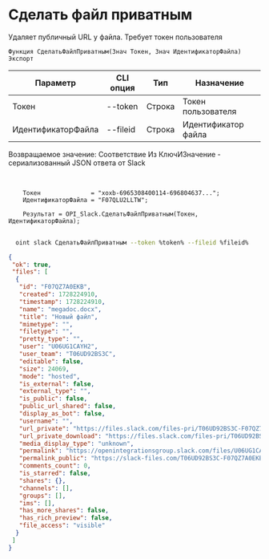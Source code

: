 ﻿---
sidebar_position: 6
---

# Сделать файл приватным
 Удаляет публичный URL у файла. Требует токен пользователя



`Функция СделатьФайлПриватным(Знач Токен, Знач ИдентификаторФайла) Экспорт`

  | Параметр | CLI опция | Тип | Назначение |
  |-|-|-|-|
  | Токен | --token | Строка | Токен пользователя |
  | ИдентификаторФайла | --fileid | Строка | Идентификатор файла |

  
  Возвращаемое значение:   Соответствие Из КлючИЗначение - сериализованный JSON ответа от Slack

<br/>




```bsl title="Пример кода"
    Токен              = "xoxb-6965308400114-696804637...";
    ИдентификаторФайла = "F07QLU2LLTW";

    Результат = OPI_Slack.СделатьФайлПриватным(Токен, ИдентификаторФайла);
```



```sh title="Пример команды CLI"
    
  oint slack СделатьФайлПриватным --token %token% --fileid %fileid%

```

```json title="Результат"
{
 "ok": true,
 "files": [
  {
   "id": "F07QZ7A0EKB",
   "created": 1728224910,
   "timestamp": 1728224910,
   "name": "megadoc.docx",
   "title": "Новый файл",
   "mimetype": "",
   "filetype": "",
   "pretty_type": "",
   "user": "U06UG1CAYH2",
   "user_team": "T06UD92BS3C",
   "editable": false,
   "size": 24069,
   "mode": "hosted",
   "is_external": false,
   "external_type": "",
   "is_public": false,
   "public_url_shared": false,
   "display_as_bot": false,
   "username": "",
   "url_private": "https://files.slack.com/files-pri/T06UD92BS3C-F07QZ7A0EKB/megadoc.docx",
   "url_private_download": "https://files.slack.com/files-pri/T06UD92BS3C-F07QZ7A0EKB/download/megadoc.docx",
   "media_display_type": "unknown",
   "permalink": "https://openintegrationsgroup.slack.com/files/U06UG1CAYH2/F07QZ7A0EKB/megadoc.docx",
   "permalink_public": "https://slack-files.com/T06UD92BS3C-F07QZ7A0EKB-3060b39549",
   "comments_count": 0,
   "is_starred": false,
   "shares": {},
   "channels": [],
   "groups": [],
   "ims": [],
   "has_more_shares": false,
   "has_rich_preview": false,
   "file_access": "visible"
  }
 ]
}
```
